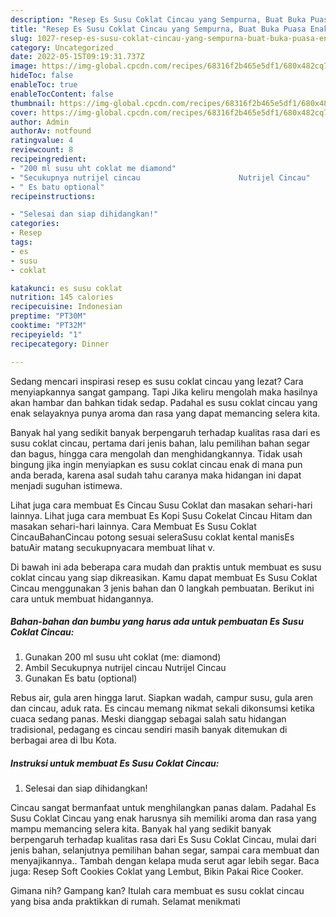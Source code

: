 ```yaml
---
description: "Resep Es Susu Coklat Cincau yang Sempurna, Buat Buka Puasa Enak Banget"
title: "Resep Es Susu Coklat Cincau yang Sempurna, Buat Buka Puasa Enak Banget"
slug: 1027-resep-es-susu-coklat-cincau-yang-sempurna-buat-buka-puasa-enak-banget
category: Uncategorized
date: 2022-05-15T09:19:31.737Z
image: https://img-global.cpcdn.com/recipes/68316f2b465e5df1/680x482cq70/es-susu-coklat-cincau-foto-resep-utama.jpg
hideToc: false
enableToc: true
enableTocContent: false
thumbnail: https://img-global.cpcdn.com/recipes/68316f2b465e5df1/680x482cq70/es-susu-coklat-cincau-foto-resep-utama.jpg
cover: https://img-global.cpcdn.com/recipes/68316f2b465e5df1/680x482cq70/es-susu-coklat-cincau-foto-resep-utama.jpg
author: Admin
authorAv: notfound
ratingvalue: 4
reviewcount: 8
recipeingredient:
- "200 ml susu uht coklat me diamond"
- "Secukupnya nutrijel cincau                      Nutrijel Cincau"
- " Es batu optional"
recipeinstructions:

- "Selesai dan siap dihidangkan!"
categories:
- Resep
tags:
- es
- susu
- coklat

katakunci: es susu coklat 
nutrition: 145 calories
recipecuisine: Indonesian
preptime: "PT30M"
cooktime: "PT32M"
recipeyield: "1"
recipecategory: Dinner

---
```



Sedang mencari inspirasi resep es susu coklat cincau yang lezat? Cara menyiapkannya sangat gampang. Tapi Jika keliru mengolah maka hasilnya akan hambar dan bahkan tidak sedap. Padahal es susu coklat cincau yang enak selayaknya punya aroma dan rasa yang dapat memancing selera kita.


Banyak hal yang sedikit banyak berpengaruh terhadap kualitas rasa dari es susu coklat cincau, pertama dari jenis bahan, lalu pemilihan bahan segar dan bagus, hingga cara mengolah dan menghidangkannya. Tidak usah bingung jika ingin menyiapkan es susu coklat cincau enak di mana pun anda berada, karena asal sudah tahu caranya maka hidangan ini dapat menjadi suguhan istimewa.

Lihat juga cara membuat Es Cincau Susu Coklat dan masakan sehari-hari lainnya. Lihat juga cara membuat Es Kopi Susu Cokelat Cincau Hitam dan masakan sehari-hari lainnya. Cara Membuat Es Susu Coklat CincauBahanCincau potong sesuai seleraSusu coklat kental manisEs batuAir matang secukupnyacara membuat lihat v.


Di bawah ini ada beberapa cara mudah dan praktis untuk membuat es susu coklat cincau yang siap dikreasikan. Kamu dapat membuat Es Susu Coklat Cincau menggunakan 3 jenis bahan dan 0 langkah pembuatan. Berikut ini cara untuk membuat hidangannya.

<!--inarticleads1-->

##### Bahan-bahan dan bumbu yang harus ada untuk pembuatan Es Susu Coklat Cincau:

1. Gunakan 200 ml susu uht coklat (me: diamond)
1. Ambil Secukupnya nutrijel cincau                      Nutrijel Cincau
1. Gunakan  Es batu (optional)


Rebus air, gula aren hingga larut. Siapkan wadah, campur susu, gula aren dan cincau, aduk rata. Es cincau memang nikmat sekali dikonsumsi ketika cuaca sedang panas. Meski dianggap sebagai salah satu hidangan tradisional, pedagang es cincau sendiri masih banyak ditemukan di berbagai area di Ibu Kota. 

<!--inarticleads2-->

##### Instruksi untuk membuat Es Susu Coklat Cincau:


1. Selesai dan siap dihidangkan!

Cincau sangat bermanfaat untuk menghilangkan panas dalam. Padahal Es Susu Coklat Cincau yang enak harusnya sih memiliki aroma dan rasa yang mampu memancing selera kita. Banyak hal yang sedikit banyak berpengaruh terhadap kualitas rasa dari Es Susu Coklat Cincau, mulai dari jenis bahan, selanjutnya pemilihan bahan segar, sampai cara membuat dan menyajikannya.. Tambah dengan kelapa muda serut agar lebih segar. Baca juga: Resep Soft Cookies Coklat yang Lembut, Bikin Pakai Rice Cooker. 

Gimana nih? Gampang kan? Itulah cara membuat es susu coklat cincau yang bisa anda praktikkan di rumah. Selamat menikmati

